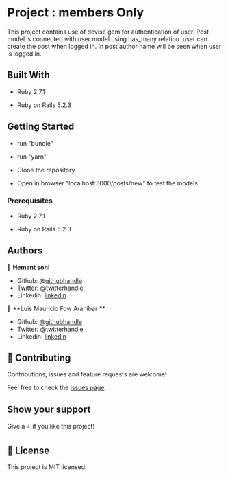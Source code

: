 # Project : members Only

This project contains use of devise gem for authentication of user. Post model is connected with user model using has_many relation. user can create the post when logged in. In post author name will be seen when user is logged in.


## Built With

- Ruby 2.7.1

- Ruby on Rails 5.2.3

## Getting Started

- run "bundle"

- run "yarn"

- Clone the repository

- Open in browser "localhost:3000/posts/new" to test the models

### Prerequisites

- Ruby 2.7.1

- Ruby on Rails 5.2.3

## Authors

👤 **Hemant soni**

- Github: [@githubhandle](https://github.com/hemant-soni-vst-au4)
- Twitter: [@twitterhandle](https://twitter.com/abdelperez11)
- Linkedin: [linkedin](https://www.linkedin.com/in/hemant-soni-97427b193/)

👤 **Luis Mauricio Fow Aranibar **

- Github: [@githubhandle](https://github.com/thedekerone)
- Twitter: [@twitterhandle](https://twitter.com/mauricio_fow)
- Linkedin: [linkedin](https://www.linkedin.com/in/mauricio-fow-aranibar-b2173514b/)


## 🤝 Contributing

Contributions, issues and feature requests are welcome!

Feel free to check the [issues page](https://github.com/hemant-soni-vst-au4/members-only/issues).

## Show your support

Give a ⭐️ if you like this project!
 
## 📝 License

This project is MIT licensed.